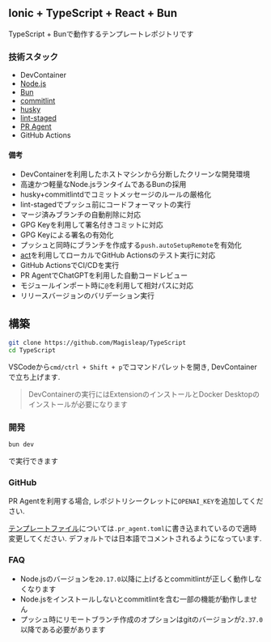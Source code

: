 ## Ionic + TypeScript + React + Bun

TypeScript + Bunで動作するテンプレートレポジトリです

### 技術スタック

- DevContainer
- [Node.js](https://github.com/nodejs/node)
- [Bun](https://github.com/oven-sh/bun)
- [commitlint](https://github.com/conventional-changelog/commitlint)
- [husky](https://github.com/typicode/husky)
- [lint-staged](https://github.com/lint-staged/lint-staged)
- [PR Agent](https://github.com/Codium-ai/pr-agent)
- GitHub Actions

#### 備考

- DevContainerを利用したホストマシンから分断したクリーンな開発環境
- 高速かつ軽量なNode.jsランタイムであるBunの採用
- husky+commitlintdでコミットメッセージのルールの厳格化
- lint-stagedでプッシュ前にコードフォーマットの実行
- マージ済みブランチの自動削除に対応
- GPG Keyを利用して署名付きコミットに対応
- GPG Keyによる署名の有効化
- プッシュと同時にブランチを作成する`push.autoSetupRemote`を有効化
- [act](https://github.com/nektos/act)を利用してローカルでGitHub Actionsのテスト実行に対応
- GitHub ActionsでCI/CDを実行
- PR AgentでChatGPTを利用した自動コードレビュー
- モジュールインポート時に`@`を利用して相対パスに対応
- リリースバージョンのバリデーション実行

## 構築

```zsh
git clone https://github.com/Magisleap/TypeScript
cd TypeScript
```

VSCodeから`cmd/ctrl + Shift + p`でコマンドパレットを開き, DevContainerで立ち上げます.

> DevContainerの実行にはExtensionのインストールとDocker Desktopのインストールが必要になります

### 開発

```zsh
bun dev
```

で実行できます

### GitHub

PR Agentを利用する場合, レポジトリシークレットに`OPENAI_KEY`を追加してください.

[テンプレートファイル](https://pr-agent-docs.codium.ai/usage-guide/configuration_options/)については`.pr_agent.toml`に書き込まれているので適時変更してください. デフォルトでは日本語でコメントされるようになっています.

### FAQ

- Node.jsのバージョンを`20.17.0`以降に上げるとcommitlintが正しく動作しなくなります
- Node.jsをインストールしないとcommitlintを含む一部の機能が動作しません
- プッシュ時にリモートブランチ作成のオプションはgitのバージョンが`2.37.0`以降である必要があります

